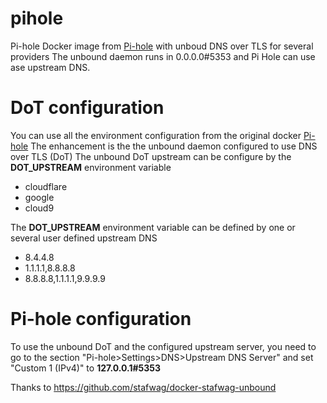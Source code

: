 # pihole
Pi-hole Docker image from [Pi-hole](https://pi-hole.net) with unboud DNS over TLS for several providers
The unbound daemon runs in 0.0.0.0#5353 and Pi Hole can use ase upstream DNS.

# DoT configuration
You can use all the environment configuration from the original docker [Pi-hole](https://hub.docker.com/r/pihole/pihole/)
The enhancement is the the unbound daemon configured to use DNS over TLS (DoT)
The unbound DoT upstream can be configure by the **DOT_UPSTREAM** environment variable
* cloudflare
* google
* cloud9

The **DOT_UPSTREAM** environment variable can be defined by one or several user defined upstream DNS
* 8.4.4.8
* 1.1.1.1,8.8.8.8
* 8.8.8.8,1.1.1.1,9.9.9.9

# Pi-hole configuration
To use the unbound DoT and the configured upstream server, you need to go to the section "Pi-hole>Settings>DNS>Upstream DNS Server" and set "Custom 1 (IPv4)" to **127.0.0.1#5353**

Thanks to  https://github.com/stafwag/docker-stafwag-unbound
